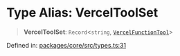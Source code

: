 # Type Alias: VercelToolSet

> **VercelToolSet**: `Record`\<`string`, [`VercelFunctionTool`](VercelFunctionTool.md)\>

Defined in: [packages/core/src/types.ts:31](https://github.com/GeoDaCenter/openassistant/blob/a9f2271d1019f6c25c10dd4b3bdb64fcf16999b2/packages/core/src/types.ts#L31)
